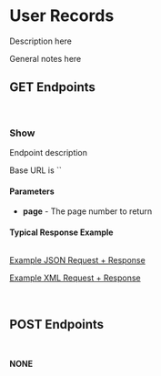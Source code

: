 # User Records

Description here

General notes here


## GET Endpoints
</br>

### Show
Endpoint description

Base URL is ``

#### Parameters

- **page** - The page number to return


#### Typical Response Example

```typescript

```

[Example JSON Request + Response]()

[Example XML Request + Response]()
</br>

</br>


## POST Endpoints
</br>

**NONE**